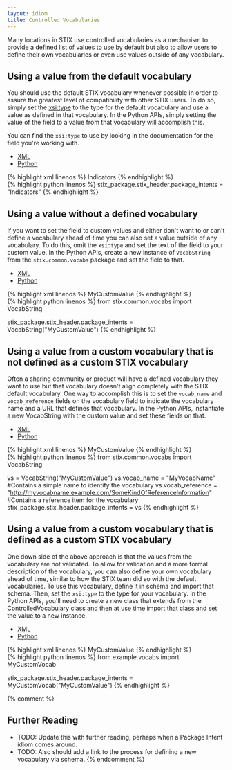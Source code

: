 ```yaml
---
layout: idiom
title: Controlled Vocabularies
---
```


Many locations in STIX use controlled vocabularies as a mechanism to provide a defined list of values to use by default but also to allow users to define their own vocabularies or even use values outside of any vocabulary.

## Using a value from the default vocabulary

You should use the default STIX vocabulary whenever possible in order to assure the greatest level of compatibility with other STIX users. To do so, simply set the [xsi:type](../xsi-type) to the type for the default vocabulary and use a value as defined in that vocabulary. In the Python APIs, simply setting the value of the field to a value from that vocabulary will accomplish this.

You can find the `xsi:type` to use by looking in the documentation for the field you're working with.

<ul class="nav nav-tabs">
  <li class="active"><a href="#xml-1" data-toggle="tab">XML</a></li>
  <li><a href="#python-1" data-toggle="tab">Python</a></li>
</ul>
<div class="tab-content">
  <div class="tab-pane active" id="xml-1">
{% highlight xml linenos %}
<stix:Package_Intent xsi:type="stixVocabs:PackageIntentVocab-1.0">Indicators</stix:Package_Intent>
{% endhighlight %}
  </div>
  <div class="tab-pane" id="python-1">
{% highlight python linenos %}
stix_package.stix_header.package_intents = "Indicators"
{% endhighlight %}
  </div>
</div>

## Using a value without a defined vocabulary

If you want to set the field to custom values and either don't want to or can't define a vocabulary ahead of time you can also set a value outside of any vocabulary. To do this, omit the `xsi:type` and set the text of the field to your custom value. In the Python APIs, create a new instance of `VocabString` from the `stix.common.vocabs` package and set the field to that.

<ul class="nav nav-tabs">
  <li class="active"><a href="#xml-2" data-toggle="tab">XML</a></li>
  <li><a href="#python-2" data-toggle="tab">Python</a></li>
</ul>
<div class="tab-content">
  <div class="tab-pane active" id="xml-2">
{% highlight xml linenos %}
<stix:Package_Intent>MyCustomValue</stix:Package_Intent>
{% endhighlight %}
  </div>
  <div class="tab-pane" id="python-2">
{% highlight python linenos %}
from stix.common.vocabs import VocabString

stix_package.stix_header.package_intents = VocabString("MyCustomValue")
{% endhighlight %}
  </div>
</div>

## Using a value from a custom vocabulary that is not defined as a custom STIX vocabulary

Often a sharing community or product will have a defined vocabulary they want to use but that vocabulary doesn't align completely with the STIX default vocabulary. One way to accomplish this is to set the `vocab_name` and `vocab_reference` fields on the vocabulary field to indicate the vocabulary name and a URL that defines that vocabulary. In the Python APIs, instantiate a new VocabString with the custom value and set these fields on that.

<ul class="nav nav-tabs">
  <li class="active"><a href="#xml-3" data-toggle="tab">XML</a></li>
  <li><a href="#python-3" data-toggle="tab">Python</a></li>
</ul>
<div class="tab-content">
  <div class="tab-pane active" id="xml-3">
{% highlight xml linenos %}
<stix:Package_Intent
        vocab_reference="http://myvocabname.example.com/SomeKindOfReferenceInformation"
        vocab_name="MyVocabName"
        >MyCustomValue</stix:Package_Intent>
{% endhighlight %}
  </div>
  <div class="tab-pane" id="python-3">
{% highlight python linenos %}
from stix.common.vocabs import VocabString

vs = VocabString("MyCustomValue")
vs.vocab_name = "MyVocabName" #Contains a simple name to identify the vocabulary
vs.vocab_reference = "http://myvocabname.example.com/SomeKindOfReferenceInformation" #Contains a reference item for the vocabulary
stix_package.stix_header.package_intents = vs
{% endhighlight %}
  </div>
</div>

## Using a value from a custom vocabulary that is defined as a custom STIX vocabulary

One down side of the above approach is that the values from the vocabulary are not validated. To allow for validation and a more formal description of the vocabulary, you can also define your own vocabulary ahead of time, similar to how the STIX team did so with the default vocabularies. To use this vocabulary, define it in schema and import that schema. Then, set the `xsi:type` to the type for your vocabulary. In the Python APIs, you'll need to create a new class that extends from the ControlledVocabulary class and then at use time import that class and set the value to a new instance.

<ul class="nav nav-tabs">
  <li class="active"><a href="#xml-4" data-toggle="tab">XML</a></li>
  <li><a href="#python-4" data-toggle="tab">Python</a></li>
</ul>
<div class="tab-content">
  <div class="tab-pane active" id="xml-4">
{% highlight xml linenos %}
<stix:Package_Intent xsi:type="example:MyCustomVocab-1.0">MyCustomValue</stix:Package_Intent>
{% endhighlight %}
  </div>
  <div class="tab-pane" id="python-4">
{% highlight python linenos %}
from example.vocabs import MyCustomVocab

stix_package.stix_header.package_intents = MyCustomVocab("MyCustomValue")
{% endhighlight %}
  </div>
</div>

{% comment %}
## Further Reading

* TODO: Update this with further reading, perhaps when a Package Intent idiom comes around.
* TODO: Also should add a link to the process for defining a new vocabulary via schema.
{% endcomment %}
